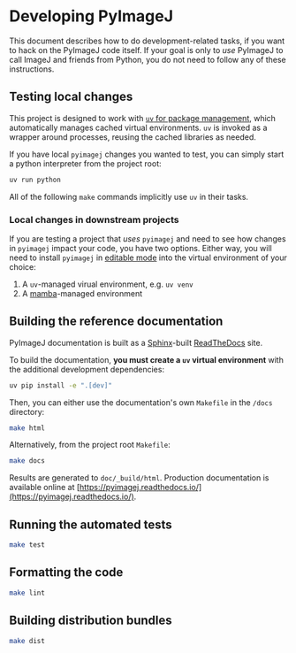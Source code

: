 # Developing PyImageJ

This document describes how to do development-related tasks,
if you want to hack on the PyImageJ code itself. If your goal
is only to *use* PyImageJ to call ImageJ and friends from
Python, you do not need to follow any of these instructions.

## Testing local changes

This project is designed to work with [`uv`
for package management](https://docs.astral.sh/uv/), which automatically manages cached virtual environments. `uv` is invoked as a wrapper around processes, reusing the cached libraries as needed.

If you have local `pyimagej` changes you wanted to test, you can simply start a python interpreter from the project root:

```bash
uv run python
```

All of the following `make` commands implicitly use `uv` in their tasks.

### Local changes in downstream projects

If you are testing a project that *uses* `pyimagej` and need to see how changes in `pyimagej` impact your code, you have two options. Either way, you will need to install `pyimagej` in [editable mode](https://pip.pypa.io/en/stable/topics/local-project-installs/#editable-installs) into the virtual environment of  your choice:

1. A `uv`-managed virual environment, e.g. `uv venv`
1. A [mamba](https://mamba.readthedocs.io/en/latest/user_guide/mamba.html)-managed environment

## Building the reference documentation

PyImageJ documentation is built as a [Sphinx](https://www.sphinx-doc.org/en/master/)-built [ReadTheDocs](https://about.readthedocs.com/) site.

To build the documentation, **you must create a `uv` virtual environment** with the additional development dependencies:

```bash
uv pip install -e ".[dev]"
```

Then, you can either use the documentation's own `Makefile` in the `/docs` directory:

```bash
make html
```

Alternatively, from the project root `Makefile`:

```bash
make docs
```

Results are generated to `doc/_build/html`.
Production documentation is available online at
[https://pyimagej.readthedocs.io/](https://pyimagej.readthedocs.io/).

## Running the automated tests

```bash
make test
```

## Formatting the code

```bash
make lint
```

## Building distribution bundles

```bash
make dist
```
